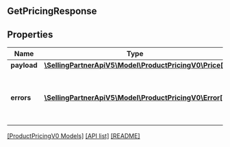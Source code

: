 ## GetPricingResponse

## Properties

Name | Type | Description | Notes
------------ | ------------- | ------------- | -------------
**payload** | [**\SellingPartnerApiV5\Model\ProductPricingV0\Price[]**](Price.md) |  | [optional]
**errors** | [**\SellingPartnerApiV5\Model\ProductPricingV0\Error[]**](Error.md) | A list of error responses returned when a request is unsuccessful. | [optional]

[[ProductPricingV0 Models]](../) [[API list]](../../Api) [[README]](../../../README.md)
